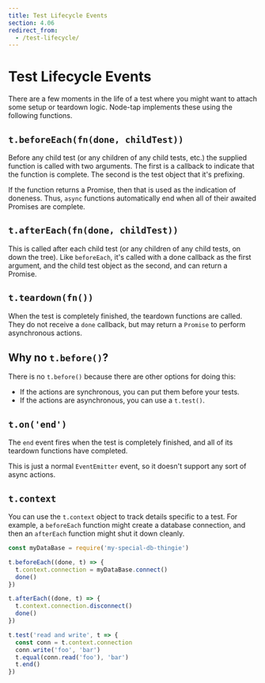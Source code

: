```yaml
---
title: Test Lifecycle Events
section: 4.06
redirect_from:
  - /test-lifecycle/
---
```


# Test Lifecycle Events

There are a few moments in the life of a test where you might want to attach
some setup or teardown logic.  Node-tap implements these using the following
functions.

## `t.beforeEach(fn(done, childTest))`

Before any child test (or any children of any child tests, etc.) the supplied
function is called with two arguments.  The first is a callback to indicate
that the function is complete.  The second is the test object that it's
prefixing.

If the function returns a Promise, then that is used as the indication of
doneness.  Thus, `async` functions automatically end when all of their awaited
Promises are complete.

## `t.afterEach(fn(done, childTest))`

This is called after each child test (or any children of any child tests, on
down the tree).  Like `beforeEach`, it's called with a done callback as the
first argument, and the child test object as the second, and can return a
Promise.

## `t.teardown(fn())`

When the test is completely finished, the teardown functions are called.  They
do not receive a `done` callback, but may return a `Promise` to perform
asynchronous actions.

## Why no `t.before()`?

There is no `t.before()` because there are other options for doing this:

- If the actions are synchronous, you can put them before your tests.
- If the actions are asynchronous, you can use a `t.test()`.

## `t.on('end')`

The `end` event fires when the test is completely finished, and all of its
teardown functions have completed.

This is just a normal `EventEmitter` event, so it doesn't support any sort of
async actions.

## `t.context`

You can use the `t.context` object to track details specific to a test.  For
example, a `beforeEach` function might create a database connection, and then
an `afterEach` function might shut it down cleanly.

```javascript
const myDataBase = require('my-special-db-thingie')

t.beforeEach((done, t) => {
  t.context.connection = myDataBase.connect()
  done()
})

t.afterEach((done, t) => {
  t.context.connection.disconnect()
  done()
})

t.test('read and write', t => {
  const conn = t.context.connection
  conn.write('foo', 'bar')
  t.equal(conn.read('foo'), 'bar')
  t.end()
})
```
